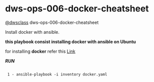# dws-ops-006-docker-cheatsheet

[@dwsclass](https://github.com/dwsclass) dws-ops-006-docker-cheatsheet

Install docker with ansible.

**this playbook consist installing docker with ansible on Ubuntu**

for installing **docker** refer this [Link](https://docs.docker.com/engine/install/ubuntu/)

***RUN***

```
 
 1 - ansible-playbook -i inventory docker.yaml

```
